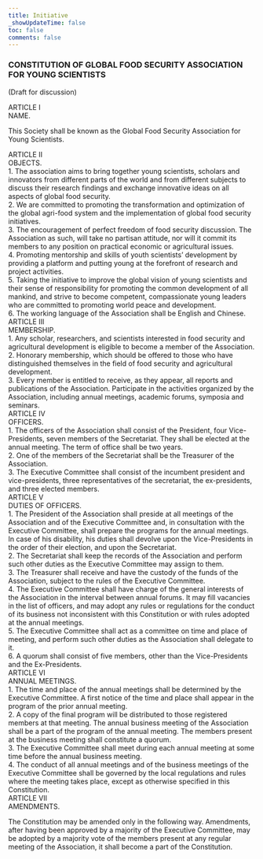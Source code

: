 ```yaml
---
title: Initiative
_showUpdateTime: false
toc: false
comments: false
---
```

<div id="initiative_blog">
    <h3 class="post_flex_center_center">
        CONSTITUTION OF GLOBAL FOOD SECURITY ASSOCIATION FOR YOUNG SCIENTISTS
    </h3>
    <p class="post_flex_center_center">
        (Draft for discussion)
    </p>
    <div class="post_flex_center_center">
        ARTICLE Ⅰ
    </div>
    <div class="post_flex_center_center">
        NAME.
    </div>
    <p>
        This Society shall be known as the Global Food Security Association for Young Scientists.
    </p>
    <div class="post_flex_center_center">
        ARTICLE Ⅱ
    </div>
    <div class="post_flex_center_center">
        OBJECTS.
    </div>
    <div class="p_item">
        1. The association aims to bring together young scientists, scholars and
        innovators from different parts of the world and from different subjects
        to discuss their research findings and exchange innovative ideas on all
        aspects of global food security.
    </div>
    <div class="p_item">
        2. We are committed to promoting the transformation and optimization of
        the global agri-food system and the implementation of global food security
        initiatives.
    </div>
    <div class="p_item">
        3. The encouragement of perfect freedom of food security discussion. The
        Association as such, will take no partisan attitude, nor will it commit
        its members to any position on practical economic or agricultural issues.
    </div>
    <div class="p_item">
        4. Promoting mentorship and skills of youth scientists’ development by
        providing a platform and putting young at the forefront of research and
        project activities.
    </div>
    <div class="p_item">
        5. Taking the initiative to improve the global vision of young scientists
        and their sense of responsibility for promoting the common development
        of all mankind, and strive to become competent, compassionate young leaders
        who are committed to promoting world peace and development.
    </div>
    <div class="p_item">
        6. The working language of the Association shall be English and Chinese.
    </div>
    <div class="post_flex_center_center">
        ARTICLE Ⅲ
    </div>
    <div class="post_flex_center_center">
        MEMBERSHIP.
    </div>
    <div class="p_item">
        1. Any scholar, researchers, and scientists interested in food security
        and agricultural development is eligible to become a member of the Association.
    </div>
    <div class="p_item">
        2. Honorary membership, which should be offered to those who have distinguished
        themselves in the field of food security and agricultural development.
    </div>
    <div class="p_item">
        3. Every member is entitled to receive, as they appear, all reports and
        publications of the Association. Participate in the activities organized
        by the Association, including annual meetings, academic forums, symposia
        and seminars.
    </div>
    <div class="post_flex_center_center">
        ARTICLE Ⅳ
    </div>
    <div class="post_flex_center_center">
        OFFICERS.
    </div>
    <div class="p_item">
        1. The officers of the Association shall consist of the President, four
        Vice-Presidents, seven members of the Secretariat. They shall be elected
        at the annual meeting. The term of office shall be two years.
    </div>
    <div class="p_item">
        2. One of the members of the Secretariat shall be the Treasurer of the
        Association.
    </div>
    <div class="p_item">
        3. The Executive Committee shall consist of the incumbent president and
        vice-presidents, three representatives of the secretariat, the ex-presidents,
        and three elected members.
    </div>
    <div class="post_flex_center_center">
        ARTICLE Ⅴ
    </div>
    <div class="post_flex_center_center">
        DUTIES OF OFFICERS.
    </div>
    <div class="p_item">
        1. The President of the Association shall preside at all meetings of the
        Association and of the Executive Committee and, in consultation with the
        Executive Committee, shall prepare the programs for the annual meetings.
        In case of his disability, his duties shall devolve upon the Vice-Presidents
        in the order of their election, and upon the Secretariat.
    </div>
    <div class="p_item">
        2. The Secretariat shall keep the records of the Association and perform
        such other duties as the Executive Committee may assign to them.
    </div>
    <div class="p_item">
        3. The Treasurer shall receive and have the custody of the funds of the
        Association, subject to the rules of the Executive Committee.
    </div>
    <div class="p_item">
        4. The Executive Committee shall have charge of the general interests
        of the Association in the interval between annual forums. It may fill vacancies
        in the list of officers, and may adopt any rules or regulations for the
        conduct of its business not inconsistent with this Constitution or with
        rules adopted at the annual meetings.
    </div>
    <div class="p_item">
        5. The Executive Committee shall act as a committee on time and place
        of meeting, and perform such other duties as the Association shall delegate
        to it.
    </div>
    <div class="p_item">
        6. A quorum shall consist of five members, other than the Vice-Presidents
        and the Ex-Presidents.
    </div>
    <div class="post_flex_center_center">
        ARTICLE Ⅵ
    </div>
    <div class="post_flex_center_center">
        ANNUAL MEETINGS.
    </div>
    <div class="p_item">
        1. The time and place of the annual meetings shall be determined by the
        Executive Committee. A first notice of the time and place shall appear
        in the program of the prior annual meeting.
    </div>
    <div class="p_item">
        2. A copy of the final program will be distributed to those registered
        members at that meeting. The annual business meeting of the Association
        shall be a part of the program of the annual meeting. The members present
        at the business meeting shall constitute a quorum.
    </div>
    <div class="p_item">
        3. The Executive Committee shall meet during each annual meeting at some
        time before the annual business meeting.
    </div>
    <div class="p_item">
        4. The conduct of all annual meetings and of the business meetings of
        the Executive Committee shall be governed by the local regulations and
        rules where the meeting takes place, except as otherwise specified in this
        Constitution.
    </div>
    <div class="post_flex_center_center">
        ARTICLE Ⅶ
    </div>
    <div class="post_flex_center_center">
        AMENDMENTS.
    </div>
    <p>
        The Constitution may be amended only in the following way. Amendments,
        after having been approved by a majority of the Executive Committee, may
        be adopted by a majority vote of the members present at any regular meeting
        of the Association, it shall become a part of the Constitution.
    </p>
</div>
